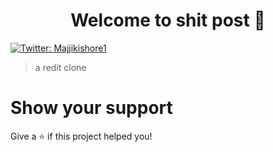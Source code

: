 <h1 align="center">Welcome to shit post 👋</h1>
<p>
  <a href="https://twitter.com/Majjikishore1" target="_blank">
    <img alt="Twitter: Majjikishore1" src="https://img.shields.io/twitter/follow/Majjikishore1.svg?style=social" />
  </a>
</p>

> a redit clone

# Show your support

Give a ⭐️ if this project helped you!

